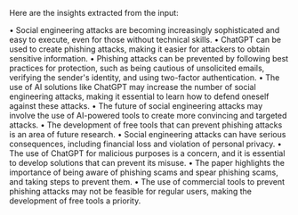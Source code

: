 Here are the insights extracted from the input:

• Social engineering attacks are becoming increasingly sophisticated and easy to execute, even for those without technical skills.
• ChatGPT can be used to create phishing attacks, making it easier for attackers to obtain sensitive information.
• Phishing attacks can be prevented by following best practices for protection, such as being cautious of unsolicited emails, verifying the sender's identity, and using two-factor authentication.
• The use of AI solutions like ChatGPT may increase the number of social engineering attacks, making it essential to learn how to defend oneself against these attacks.
• The future of social engineering attacks may involve the use of AI-powered tools to create more convincing and targeted attacks.
• The development of free tools that can prevent phishing attacks is an area of future research.
• Social engineering attacks can have serious consequences, including financial loss and violation of personal privacy.
• The use of ChatGPT for malicious purposes is a concern, and it is essential to develop solutions that can prevent its misuse.
• The paper highlights the importance of being aware of phishing scams and spear phishing scams, and taking steps to prevent them.
• The use of commercial tools to prevent phishing attacks may not be feasible for regular users, making the development of free tools a priority.
